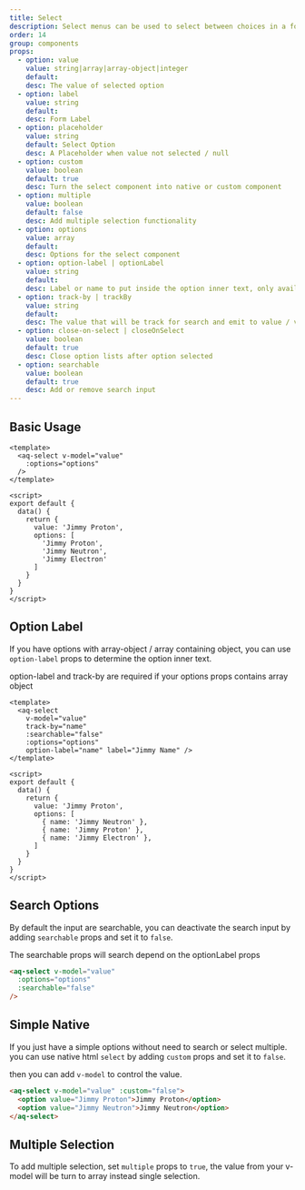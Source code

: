 ```yaml
---
title: Select
description: Select menus can be used to select between choices in a form
order: 14
group: components
props:
  - option: value
    value: string|array|array-object|integer
    default:
    desc: The value of selected option
  - option: label
    value: string
    default:
    desc: Form Label
  - option: placeholder
    value: string
    default: Select Option
    desc: A Placeholder when value not selected / null
  - option: custom
    value: boolean
    default: true
    desc: Turn the select component into native or custom component
  - option: multiple
    value: boolean
    default: false
    desc: Add multiple selection functionality
  - option: options
    value: array
    default:
    desc: Options for the select component
  - option: option-label | optionLabel
    value: string
    default:
    desc: Label or name to put inside the option inner text, only available for array-object
  - option: track-by | trackBy
    value: string
    default:
    desc: The value that will be track for search and emit to value / v-model
  - option: close-on-select | closeOnSelect
    value: boolean
    default: true
    desc: Close option lists after option selected
  - option: searchable
    value: boolean
    default: true
    desc: Add or remove search input
---
```


## Basic Usage

<example-select section="custom"></example-select>

```vue
<template>
  <aq-select v-model="value"
    :options="options"
  />
</template>

<script>
export default {
  data() {
    return {
      value: 'Jimmy Proton',
      options: [
        'Jimmy Proton',
        'Jimmy Neutron',
        'Jimmy Electron'
      ]
    }
  }
}
</script>
```

## Option Label
If you have options with array-object / array containing object, you can use `option-label` props to determine the option inner text.

<div class="mb-4">
  <aq-alert type="warning">
    option-label and track-by are required if your options props contains array object
  </aq-alert>
</div>

<example-select section="optionLabel"></example-select>

```vue
<template>
  <aq-select
    v-model="value"
    track-by="name"
    :searchable="false"
    :options="options"
    option-label="name" label="Jimmy Name" />
</template>

<script>
export default {
  data() {
    return {
      value: 'Jimmy Proton',
      options: [
        { name: 'Jimmy Neutron' },
        { name: 'Jimmy Proton' },
        { name: 'Jimmy Electron' },
      ]
    }
  }
}
</script>
```

## Search Options

By default the input are searchable, you can deactivate the search input by adding `searchable` props and set it to `false`.

<example-select section="search"></example-select>

<aq-alert type="warning">
  <p>The searchable props will search depend on the optionLabel props</p>
</aq-alert>

```html
<aq-select v-model="value"
  :options="options"
  :searchable="false"
/>
```

## Simple Native

If you just have a simple options without need to search or select multiple. you can use native html `select` by adding `custom` props and set it to `false`.

then you can add `v-model` to control the value.

<example-select section="native"></example-select>

```html
<aq-select v-model="value" :custom="false">
  <option value="Jimmy Proton">Jimmy Proton</option>
  <option value="Jimmy Neutron">Jimmy Neutron</option>
</aq-select>
```

## Multiple Selection

To add multiple selection, set `multiple` props to `true`, the value from your v-model will be turn to array instead single selection.

<example-select section="multiple"></example-select>
